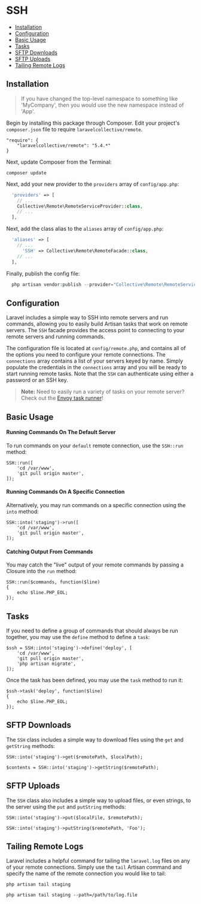 # SSH

- [Installation](#installation)
- [Configuration](#configuration)
- [Basic Usage](#basic-usage)
- [Tasks](#tasks)
- [SFTP Downloads](#sftp-downloads)
- [SFTP Uploads](#sftp-uploads)
- [Tailing Remote Logs](#tailing-remote-logs)

<a name="installation"></a>
## Installation

> If you have changed the top-level namespace to something like 'MyCompany', then you would use the new namespace instead of 'App'.

Begin by installing this package through Composer. Edit your project's `composer.json` file to require `laravelcollective/remote`.

    "require": {
        "laravelcollective/remote": "5.4.*"
    }

Next, update Composer from the Terminal:

    composer update

Next, add your new provider to the `providers` array of `config/app.php`:

```php
  'providers' => [
    // ...
    Collective\Remote\RemoteServiceProvider::class,
    // ...
  ],
```

Next, add the class alias to the `aliases` array of `config/app.php`:

```php
  'aliases' => [
    // ...
      'SSH' => Collective\Remote\RemoteFacade::class,
    // ...
  ],
```

Finally, publish the config file:

```php
  php artisan vendor:publish --provider="Collective\Remote\RemoteServiceProvider"
```
<a name="configuration"></a>
## Configuration

Laravel includes a simple way to SSH into remote servers and run commands, allowing you to easily build Artisan tasks that work on remote servers. The `SSH` facade provides the access point to connecting to your remote servers and running commands.

The configuration file is located at `config/remote.php`, and contains all of the options you need to configure your remote connections. The `connections` array contains a list of your servers keyed by name. Simply populate the credentials in the `connections` array and you will be ready to start running remote tasks. Note that the `SSH` can authenticate using either a password or an SSH key.

> **Note:** Need to easily run a variety of tasks on your remote server? Check out the [Envoy task runner](http://laravel.com/docs/5.3/envoy)!

<a name="basic-usage"></a>
## Basic Usage

#### Running Commands On The Default Server

To run commands on your `default` remote connection, use the `SSH::run` method:

	SSH::run([
		'cd /var/www',
		'git pull origin master',
	]);

#### Running Commands On A Specific Connection

Alternatively, you may run commands on a specific connection using the `into` method:

	SSH::into('staging')->run([
		'cd /var/www',
		'git pull origin master',
	]);

#### Catching Output From Commands

You may catch the "live" output of your remote commands by passing a Closure into the `run` method:

	SSH::run($commands, function($line)
	{
		echo $line.PHP_EOL;
	});

## Tasks
<a name="tasks"></a>

If you need to define a group of commands that should always be run together, you may use the `define` method to define a `task`:

	$ssh = SSH::into('staging')->define('deploy', [
		'cd /var/www',
		'git pull origin master',
		'php artisan migrate',
	]);

Once the task has been defined, you may use the `task` method to run it:

	$ssh->task('deploy', function($line)
	{
		echo $line.PHP_EOL;
	});

<a name="sftp-downloads"></a>
## SFTP Downloads

The `SSH` class includes a simple way to download files using the `get` and `getString` methods:

	SSH::into('staging')->get($remotePath, $localPath);

	$contents = SSH::into('staging')->getString($remotePath);

<a name="sftp-uploads"></a>
## SFTP Uploads

The `SSH` class also includes a simple way to upload files, or even strings, to the server using the `put` and `putString` methods:

	SSH::into('staging')->put($localFile, $remotePath);

	SSH::into('staging')->putString($remotePath, 'Foo');

<a name="tailing-remote-logs"></a>
## Tailing Remote Logs

Laravel includes a helpful command for tailing the `laravel.log` files on any of your remote connections. Simply use the `tail` Artisan command and specify the name of the remote connection you would like to tail:

	php artisan tail staging

	php artisan tail staging --path=/path/to/log.file
